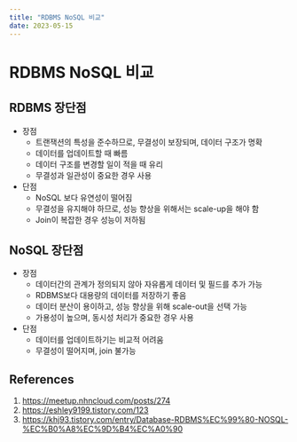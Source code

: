 ```yaml
---
title: "RDBMS NoSQL 비교"
date: 2023-05-15
---
```


# RDBMS NoSQL 비교

## RDBMS 장단점

- 장점
  - 트랜잭션의 특성을 준수하므로, 무결성이 보장되며, 데이터 구조가 명확
  - 데이터를 업데이트할 때 빠름
  - 데이터 구조를 변경할 일이 적을 때 유리
  - 무결성과 일관성이 중요한 경우 사용
- 단점
  - NoSQL 보다 유연성이 떨어짐
  - 무결성을 유지해야 하므로, 성능 향상을 위해서는 scale-up을 해야 함
  - Join이 복잡한 경우 성능이 저하됨

## NoSQL 장단점

- 장점
  - 데이터간의 관계가 정의되지 않아 자유롭게 데이터 및 필드를 추가 가능
  - RDBMS보다 대용량의 데이터를 저장하기 좋음
  - 데이터 분산이 용이하고, 성능 향상을 위해 scale-out을 선택 가능
  - 가용성이 높으며, 동시성 처리가 중요한 경우 사용
- 단점
  - 데이터를 업데이트하기는 비교적 어려움
  - 무결성이 떨어지며, join 불가능

## References

1. https://meetup.nhncloud.com/posts/274
2. https://eshley9199.tistory.com/123
3. https://khj93.tistory.com/entry/Database-RDBMS%EC%99%80-NOSQL-%EC%B0%A8%EC%9D%B4%EC%A0%90
